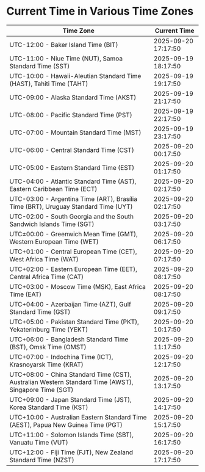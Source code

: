 # Current Time in Various Time Zones

| Time Zone | Current Time |
|-----------|--------------|
| UTC-12:00 - Baker Island Time (BIT) | 2025-09-20 17:17:50 |
| UTC-11:00 - Niue Time (NUT), Samoa Standard Time (SST) | 2025-09-19 18:17:50 |
| UTC-10:00 - Hawaii-Aleutian Standard Time (HAST), Tahiti Time (TAHT) | 2025-09-19 19:17:50 |
| UTC-09:00 - Alaska Standard Time (AKST) | 2025-09-19 21:17:50 |
| UTC-08:00 - Pacific Standard Time (PST) | 2025-09-19 22:17:50 |
| UTC-07:00 - Mountain Standard Time (MST) | 2025-09-19 23:17:50 |
| UTC-06:00 - Central Standard Time (CST) | 2025-09-20 00:17:50 |
| UTC-05:00 - Eastern Standard Time (EST) | 2025-09-20 01:17:50 |
| UTC-04:00 - Atlantic Standard Time (AST), Eastern Caribbean Time (ECT) | 2025-09-20 02:17:50 |
| UTC-03:00 - Argentina Time (ART), Brasília Time (BRT), Uruguay Standard Time (UYT) | 2025-09-20 02:17:50 |
| UTC-02:00 - South Georgia and the South Sandwich Islands Time (SGT) | 2025-09-20 03:17:50 |
| UTC±00:00 - Greenwich Mean Time (GMT), Western European Time (WET) | 2025-09-20 06:17:50 |
| UTC+01:00 - Central European Time (CET), West Africa Time (WAT) | 2025-09-20 07:17:50 |
| UTC+02:00 - Eastern European Time (EET), Central Africa Time (CAT) | 2025-09-20 08:17:50 |
| UTC+03:00 - Moscow Time (MSK), East Africa Time (EAT) | 2025-09-20 08:17:50 |
| UTC+04:00 - Azerbaijan Time (AZT), Gulf Standard Time (GST) | 2025-09-20 09:17:50 |
| UTC+05:00 - Pakistan Standard Time (PKT), Yekaterinburg Time (YEKT) | 2025-09-20 10:17:50 |
| UTC+06:00 - Bangladesh Standard Time (BST), Omsk Time (OMST) | 2025-09-20 11:17:50 |
| UTC+07:00 - Indochina Time (ICT), Krasnoyarsk Time (KRAT) | 2025-09-20 12:17:50 |
| UTC+08:00 - China Standard Time (CST), Australian Western Standard Time (AWST), Singapore Time (SGT) | 2025-09-20 13:17:50 |
| UTC+09:00 - Japan Standard Time (JST), Korea Standard Time (KST) | 2025-09-20 14:17:50 |
| UTC+10:00 - Australian Eastern Standard Time (AEST), Papua New Guinea Time (PGT) | 2025-09-20 15:17:50 |
| UTC+11:00 - Solomon Islands Time (SBT), Vanuatu Time (VUT) | 2025-09-20 16:17:50 |
| UTC+12:00 - Fiji Time (FJT), New Zealand Standard Time (NZST) | 2025-09-20 17:17:50 |
